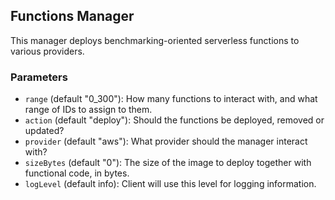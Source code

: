 ## Functions Manager
This manager deploys benchmarking-oriented serverless functions to various providers.

### Parameters
- `range` (default "0_300"): How many functions to interact with, and what range of IDs to assign to them.
- `action` (default "deploy"): Should the functions be deployed, removed or updated?
- `provider` (default "aws"): What provider should the manager interact with?
- `sizeBytes` (default "0"): The size of the image to deploy together with functional code, in bytes.
- `logLevel` (default info): Client will use this level for logging information.

